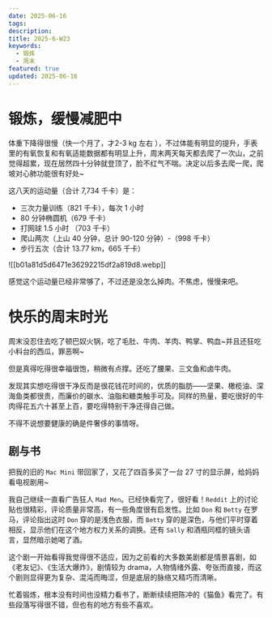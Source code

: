 ```yaml
---
date: 2025-06-16
tags: 
description: 
title: 2025-6-W23
keywords:
  - 锻炼
  - 周末
featured: true
updated: 2025-06-16
---
```

#  锻炼，缓慢减肥中

体重下降得很慢（快一个月了，才2-3 kg 左右 ），不过体能有明显的提升，手表里的有氧恢复和有氧适能数据都有明显上升，周末两天每天都去爬了一次山，之前觉得超累，现在居然四十分钟就登顶了，脸不红气不喘。决定以后多去爬一爬，爬坡对心肺功能很有好处~

这八天的运动量（合计 7,734 千卡）是：

- 三次力量训练（821 千卡），每次 1 小时
- 80 分钟椭圆机（679 千卡）
- 打网球 1.5 小时 （703 千卡）
-  爬山两次（上山 40 分钟，总计 90-120 分钟）-（998 千卡）
- 步行五次（合计 13.77 km，665 千卡）

![[b01a81d5d6471e36292215df2a819d8.webp]]

感觉这个运动量已经非常够了，不过还是没怎么掉肉。不焦虑，慢慢来吧。


#  快乐的周末时光

周末没忍住去吃了顿巴奴火锅，吃了毛肚、牛肉、羊肉、鸭掌、鸭血~并且还狂吃小料台的西瓜，罪恶啊~

但是真得吃得很幸福很饱，稍微有点撑。还吃了腰果、三文鱼和卤牛肉。

发现其实想吃得很干净反而是很花钱花时间的，优质的脂肪——坚果、橄榄油、深海鱼类都很贵，而廉价的碳水、油脂和糖类触手可及。同样的热量，要吃很好的牛肉得花五六十甚至上百，要吃得特别干净还得自己做。

不得不说想要健康的确是件奢侈的事情呀。

## 剧与书

把我的旧的 `Mac Mini` 带回家了，又花了四百多买了一台 27 寸的显示屏，给妈妈看电视剧用~

我自己继续一直看广告狂人 `Mad Men`。已经快看完了，很好看！`Reddit` 上的讨论贴也很精彩，评论质量非常高，有一些角度很有启发性。比如 `Don` 和 `Betty` 在罗马，评论指出这时 `Don` 穿的是浅色衣服，而 `Betty` 穿的是深色，与他们平时穿着相反，显示他们在这个地方权力关系的调换。还有 `Sally` 和酒瓶同框的镜头语言，显然暗示她喝了酒。

这个剧一开始看得我觉得很不适应，因为之前看的大多数美剧都是情景喜剧，如《老友记》、《生活大爆炸》，剧情较为 drama，人物情绪外露、夸张而直接，而这个剧则显得更为复杂、混沌而晦涩，但是底层的脉络又精巧而清晰。

忙着锻炼，根本没有时间也没精力看书了，断断续续把陈冲的《猫鱼》看完了。有些段落写得很不错，但也有的地方有些不喜欢。
